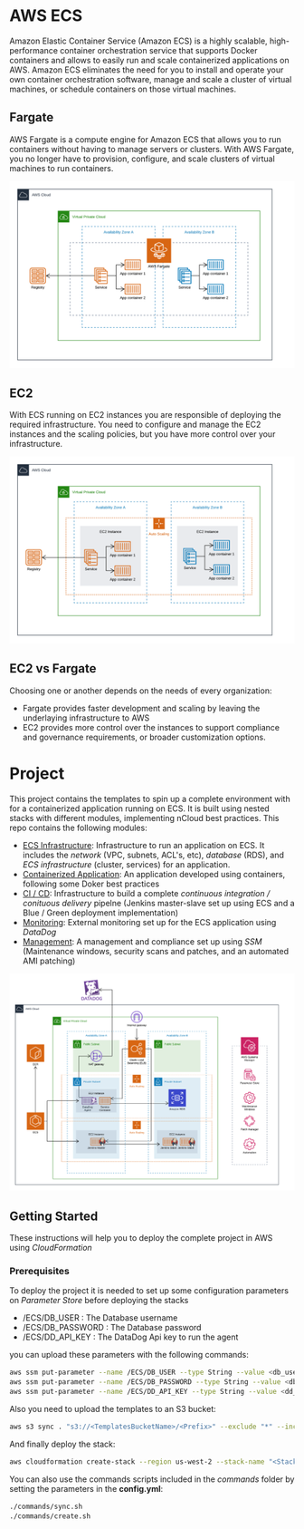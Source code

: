 
# AWS ECS

Amazon Elastic Container Service (Amazon ECS) is a highly scalable, high-performance container orchestration service that supports Docker containers and allows to easily run and scale containerized applications on AWS. Amazon ECS eliminates the need for you to install and operate your own container orchestration software, manage and scale a cluster of virtual machines, or schedule containers on those virtual machines.

## Fargate
AWS Fargate is a compute engine for Amazon ECS that allows you to run containers without having to manage servers or clusters. With AWS Fargate, you no longer have to provision, configure, and scale clusters of virtual machines to run containers.

![Fargate](images/Fargate.png)

## EC2
With ECS running on EC2 instances you are responsible of deploying the required infrastructure. You need to configure and manage the EC2 instances and the scaling policies, but you have more control over your infrastructure.

![ECS](images/EC2.png)

## EC2 vs Fargate

Choosing one or another depends on the needs of every organization:
- Fargate provides faster development and scaling by leaving the underlaying infrastructure to AWS
- EC2 provides more control over the instances to support compliance and governance requirements, or broader customization options.

# Project

This project contains the templates to spin up a complete environment with for a containerized application running on ECS. It is built using nested stacks with different modules, implementing nCloud best practices. This repo contains the following modules:

- [ECS Infrastructure](ReadMe.md): Infrastructure to run an application on ECS. It includes the *network* (VPC, subnets, ACL's, etc), *database* (RDS), and *ECS infrastructure* (cluster, services) for an application.
- [Containerized Application](application): An application developed using containers, following some Doker best practices
- [CI / CD](continuous-integration): Infrastructure to build a complete *continuous integration / conituous delivery* pipelne (Jenkins master-slave set up using ECS and a Blue / Green deployment implementation)
- [Monitoring](monitoring): External monitoring set up for the ECS application using *DataDog* 
- [Management](management): A management and compliance set up using *SSM* (Maintenance windows, security scans and patches, and an automated AMI patching)

![Project](images/Project.png)

## Getting Started

These instructions will help you to deploy the complete project in AWS using *CloudFormation*

### Prerequisites

To deploy the project it is needed to set up some configuration parameters on *Parameter Store* before deploying the stacks
  - /ECS/DB_USER : The Database username
  - /ECS/DB_PASSWORD : The Database password
  - /ECS/DD_API_KEY : The DataDog Api key to run the agent

you can upload these parameters with the following commands:

```bash
aws ssm put-parameter --name /ECS/DB_USER --type String --value <db_username>
aws ssm put-parameter --name /ECS/DB_PASSWORD --type String --value <db_password>
aws ssm put-parameter --name /ECS/DD_API_KEY --type String --value <dd_api_key>
```

Also you need to upload the templates to an S3 bucket:

```bash
aws s3 sync . "s3://<TemplatesBucketName>/<Prefix>" --exclude "*" --include "*.yml" --include "*.zip"
```

And finally deploy the stack:

```bash
aws cloudformation create-stack --region us-west-2 --stack-name "<StackName>" --template-body file://master.yml --parameters ParameterKey=KeyPair,ParameterValue="<KeyPair>" ParameterKey=S3BucketName,ParameterValue="<TemplatesBucketName>" ParameterKey=S3KeyPrefix,ParameterValue="<Prefix>"  --capabilities CAPABILITY_NAMED_IAM
```

You can also use the commands scripts included in the *commands* folder by setting the parameters in the **config.yml**:

```bash
./commands/sync.sh
./commands/create.sh
```